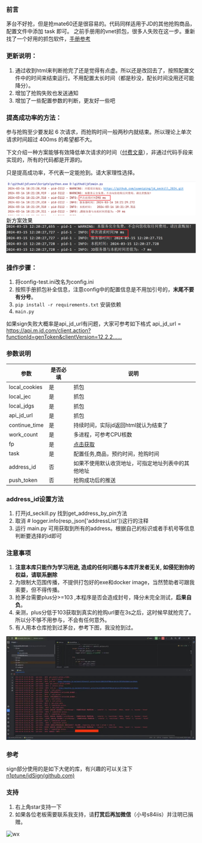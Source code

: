 ### 前言

茅台不好抢，但是抢mate60还是很容易的。代码同样适用于JD的其他抢购商品，配置文件中添加 task 即可。
之前手册用的vnet抓包，很多人失败在这一步。重新找了一个好用的抓包软件，[手册参考](https://blog.auto100.org/posts/fd7cb838/)

### 更新说明：

1. 通过收到html来判断抢完了还是觉得有点虚。所以还是改回去了，按照配置文件中的时间来结束运行。不用配置太长时间（都是秒没，配长时间没用还可能降分）。
2. 增加了抢购失败也发送通知
3. 增加了一些配置参数的判断，更友好一些吧


### 提高成功率的方法：
参与抢购至少要发起 6 次请求，而抢购时间一般两秒内就结束。所以理论上单次请求时间超过 400ms 的希望都不大。

下文介绍一种方案能够有效降低单次请求的时间（[付费文章](https://mp.weixin.qq.com/s?__biz=Mzg4NzYzMDQxMg==&mid=2247483727&idx=1&sn=efc36be1ba86da0c0af611b0ba570e8c&chksm=cf863e6cf8f1b77a4e2a93cb43b2912f3f72baa65f5dc277bce8b95a43bbecbd7eb6be8b5e9f#rd)），非通过代码手段来实现的，所有的代码都是开源的。

只是提高成功率，不代表一定能抢到。请大家理性选择。

<img src=".\doc\img1.png"  />
新方案效果
<img src=".\doc\img2.png"  />

### 操作步骤：
1. 将config-test.ini改名为config.ini
2. 按照手册抓包补全信息，注意config中的配置信息是不用加引号的，**末尾不要有分号**。
3. `pip install -r requirements.txt` 安装依赖
4. `main.py`

如果sign失败大概率是api_jd_url有问题，大家可参考如下格式
api_jd_url = https://api.m.jd.com/client.action?functionId=genToken&clientVersion=12.2.2……

### 参数说明

| 参数            | 是否必填 | 说明                                  |
|---------------|------|-------------------------------------|
| local_cookies | 是    | 抓包                                  |
| local_jec     | 是    | 抓包                                  |
| local_jdgs    | 是    | 抓包                                  |
| api_jd_url    | 是    | 抓包                                  |
| continue_time | 是    | 持续时间，实际jd返回html就认为结束了               |
| work_count    | 是    | 多进程，可参考CPU核数                        |
| fp            | 是    | [点击获取](https://blog.auto100.org/jd) |
| task          | 是    | 配置任务,商品，预约时间，抢购时间                   |
| address_id    | 否    | 如果不使用默认收货地址，可指定地址列表中的其他地址           |
| push_token    | 否    | 抢购成功后的推送                            |

### address_id设置方法
1. 打开jd_seckill.py 找到get_address_by_pin方法
2. 取消 # logger.info(resp_json['addressList'])这行的注释
3. 运行 main.py 可用获取到所有的address。根据自己的标识或者手机号等信息判断要选择的id即可

### 注意事项
1. **注意本库只能作为学习用途, 造成的任何问题与本库开发者无关, 如侵犯到你的权益，请联系删除**
2. 为限制大范围传播，不提供打包好的exe和docker image，当然赞助者可跟我索要，但不得传播。
3. 抢茅台需要plus分>=103 ,本程序是否会造成封号，降分未完全测试，**后果自负**。
4. 亲测，plus分低于103获取到真实的抢购url要在3s之后，这时候早就抢完了。所以分不够不用参与，不会有任何意外。
5. 有人用本仓库抢到过茅台，参考下图，我没抢到过。

<img src=".\doc\微信图片_20240224112038.jpg"  />

### 参考
sign部分使用的是如下大佬的库，有兴趣的可以关注下
[n1ptune/jdSign(github.com)](https://github.com/n1ptune/jdSign)


### 支持
1. 右上角star支持一下
2. 如果各位老板需要联系我支持，请**打赏后再加微信**（小号s84iis）并注明已捐赠。

<img src="https://www.freeimg.cn/i/2024/02/19/65d34bf6d9958.png" alt="wx"  />

